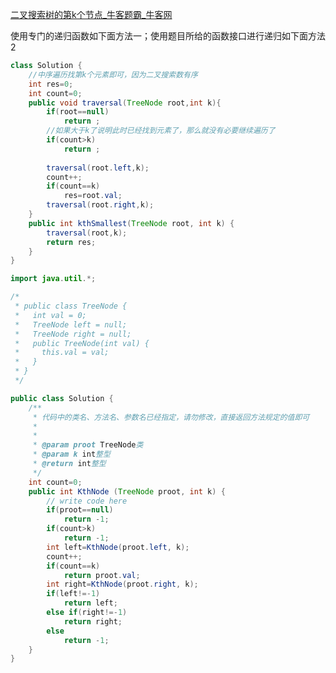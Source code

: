 
[二叉搜索树的第k个节点_牛客题霸_牛客网](https://www.nowcoder.com/practice/57aa0bab91884a10b5136ca2c087f8ff?tpId=13&tqId=2305268&sourceUrl=%2Fexam%2Foj%2Fta%3Fpage%3D1%26tpId%3D13%26type%3D13)

使用专门的递归函数如下面方法一；使用题目所给的函数接口进行递归如下面方法2

```java
class Solution {
    //中序遍历找第k个元素即可，因为二叉搜索数有序
    int res=0;
    int count=0;
    public void traversal(TreeNode root,int k){
        if(root==null)
            return ;
        //如果大于k了说明此时已经找到元素了，那么就没有必要继续遍历了
        if(count>k)
            return ;
        
        traversal(root.left,k);
        count++;
        if(count==k)
            res=root.val;
        traversal(root.right,k);
    }
    public int kthSmallest(TreeNode root, int k) {
        traversal(root,k);
        return res;
    }
}

```

```java
import java.util.*;

/*
 * public class TreeNode {
 *   int val = 0;
 *   TreeNode left = null;
 *   TreeNode right = null;
 *   public TreeNode(int val) {
 *     this.val = val;
 *   }
 * }
 */

public class Solution {
    /**
     * 代码中的类名、方法名、参数名已经指定，请勿修改，直接返回方法规定的值即可
     *
     * 
     * @param proot TreeNode类 
     * @param k int整型 
     * @return int整型
     */
    int count=0;
    public int KthNode (TreeNode proot, int k) {
        // write code here
        if(proot==null)
            return -1;
        if(count>k)
            return -1;
        int left=KthNode(proot.left, k);
        count++;
        if(count==k)
            return proot.val;
        int right=KthNode(proot.right, k);
        if(left!=-1)
            return left;
        else if(right!=-1)
            return right;
        else 
            return -1;
    }
}
```